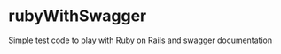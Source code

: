 rubyWithSwagger
===============

Simple test code to play with Ruby on Rails and swagger documentation
